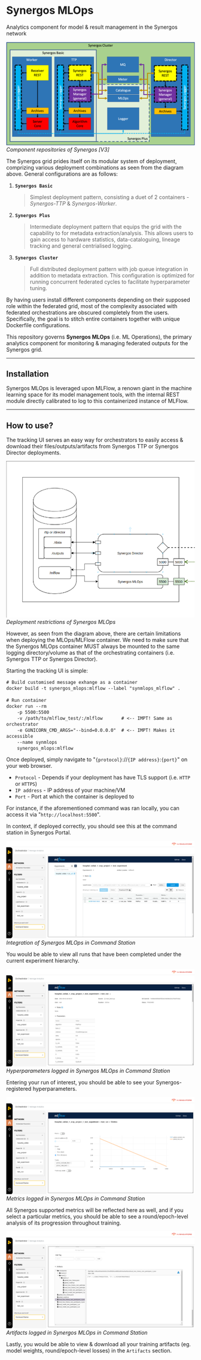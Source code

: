 # Synergos MLOps

Analytics component for model & result management in the Synergos network

![Synergos Components](./docs/images/synergos_modules.png)*Component repositories of Synergos [V3]*

The Synergos grid prides itself on its modular system of deployment, comprizing various deployment combinations as seen from the diagram above. General configurations are as follows:
1. **`Synergos Basic`** 
    > Simplest deployment pattern, consisting a duet of 2 containers - *Synergos-TTP* & *Synergos-Worker*. 
2. **`Synergos Plus`**
    > Intermediate deployment pattern that equips the grid with the capability to for metadata extraction/analysis. This allows users to gain access to hardware statistics, data-cataloguing, lineage tracking and general centrialised logging.
3. **`Synergos Cluster`**
    > Full distributed deployment pattern with job queue integration in addition to metadata extraction. This configuration is optimized for running concurrent federated cycles to facilitate hyperparameter tuning.

By having users install different components depending on their supposed role within the federated grid, most of the complexity associated with federated orchestrations are obscured completely from the users. Specifically, the goal is to stitch entire containers together with unique Dockerfile configurations.

This repository governs **Synergos MLOps** (i.e. ML Operations), the primary analytics component for monitoring & managing federated outputs for the Synergos grid.

---

## Installation
Synergos MLOps is leveraged upon MLFlow, a renown giant in the machine learning space for its model management tools, with the internal REST module directly calibrated to log to this containerized instance of MLFlow.

---

## How to use?
The tracking UI serves an easy way for orchestrators to easily access & download their files/outputs/artifacts from Synergos TTP or Synergos Director deployments.

![Deployment restrictions for Synergos MLOps](./docs/images/mlops_deployment.png)*Deployment restrictions of Synergos MLOps*


However, as seen from the diagram above, there are certain limitations when deploying the MLOps/MLFlow container. We need to make sure that the Synergos MLOps container MUST always be mounted to the same logging directory/volume as that of the orchestrating containers (i.e. Synergos TTP or Synergos Director). 

Starting the tracking UI is simple: 

```
# Build customised message exhange as a container
docker build -t synergos_mlops:mlflow --label "synmlops_mlflow" .

# Run container
docker run --rm 
    -p 5500:5500 
    -v /path/to/mlflow_test/:/mlflow       # <-- IMPT! Same as orchestrator
    -e GUNICORN_CMD_ARGS="--bind=0.0.0.0"  # <-- IMPT! Makes it accessible
    --name synmlops 
    synergos_mlops:mlflow
```

Once deployed, simply navigate to "`{protocol}`://`{IP address}`:`{port}`" on your web browser.
    
- `Protocol` - Depends if your deployment has have TLS support (i.e. `HTTP` or `HTTPS`)
- `IP address` - IP address of your machine/VM
- `Port` - Port at which the container is deployed to


For instance, if the aforementioned command was ran locally, you can access it via "`http://localhost:5500`".

In context, if deployed correctly, you should see this at the command station in Synergos Portal.

![Representation of Synergos MLOps](./docs/images/command_station_mlflow.png)*Integration of Synergos MLOps in Command Station*

You would be able to view all runs that have been completed under the current experiment hierarchy.

![Hyperparameters logged in Synergos MLOps](./docs/images/command_station_mlflow_params.png)*Hyperparameters logged in Synergos MLOps in Command Station*

Entering your run of interest, you should be able to see your Synergos-registered hyperparameters.

![Metrics logged in Synergos MLOps](./docs/images/command_station_mlflow_metrics.png)*Metrics logged in Synergos MLOps in Command Station*

All Synergos supported metrics will be reflected here as well, and if you select a particular metrics, you should be able to see a round/epoch-level analysis of its progression throughout training.

![Artifacts logged in Synergos MLOps](./docs/images/command_station_mlflow_artifacts.png)*Artifacts logged in Synergos MLOps in Command Station*

Lastly, you would be able to view & download all your training artifacts (eg. model weights, round/epoch-level losses) in the `Artifacts` section.
